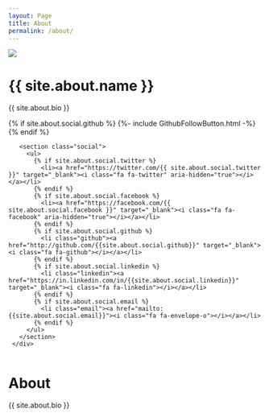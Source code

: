 ```yaml
---
layout: Page
title: About
permalink: /about/
---
```


<style/>
.columns {
Width: 100%;
}
.column-1, .column-2 {
  width:100%;
}
@media (min-width: 48em) {
  .column-1 {
    width: 30%;
    float:left;
  }
  .column-2 {
    width: 70%;
    float:left;
  }

  .columns {
    content:"";
    display: table;
    clear: both;
  }
}

#about-card {
    text-align: center;
    .about-name {
        margin-top: 20px;
    }
    .about-bio,
    .about-links {
        margin-top: 5px;
    }
    .card {
        margin: 20px !important;
        padding: 20px !important;
    }
}
</style>

<div class="columns">
   <div class="column column-1">
     <div class="card" id="about-card">
       <img src="{{site.baseurl}}/assets/img/{{ site.about.image }}"  />
       <h1 class="about-name">{{ site.about.name }}</h1>
       <p class="about-bio">{{ site.about.bio }}</p>
       {% if site.about.social.github %} {%- include GithubFollowButton.html -%} {%
       endif %}

       <section class="social">
         <ul>
           {% if site.about.social.twitter %}
             <li><a href="https://twitter.com/{{ site.about.social.twitter }}" target="_blank"><i class="fa fa-twitter" aria-hidden="true"></i></a></li>
           {% endif %}
           {% if site.about.social.facebook %}
             <li><a href="https://facebook.com/{{ site.about.social.facebook }}" target="_blank"><i class="fa fa-facebook" aria-hidden="true"></i></a></li>
           {% endif %}
           {% if site.about.social.github %}
             <li class="github"><a href="http://github.com/{{site.about.social.github}}" target="_blank"><i class="fa fa-github"></i></a></li>
           {% endif %}
           {% if site.about.social.linkedin %}
             <li class="linkedin"><a href="https://in.linkedin.com/in/{{site.about.social.linkedin}}" target="_blank"><i class="fa fa-linkedin"></i></a></li>
           {% endif %}
           {% if site.about.social.email %}
             <li class="email"><a href="mailto:{{site.about.social.email}}"><i class="fa fa-envelope-o"></i></a></li>
           {% endif %}
         </ul>
       </section>
     </div>
   </div>
   <div class="column column-2">
     <div class="card">
       <h1 class="card-title">About</h1>
       <p>{{ site.about.bio }}</p>
     </div>
  </div>
</div>
